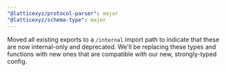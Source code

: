 ```yaml
---
"@latticexyz/protocol-parser": major
"@latticexyz/schema-type": major
---
```


Moved all existing exports to a `/internal` import path to indicate that these are now internal-only and deprecated. We'll be replacing these types and functions with new ones that are compatible with our new, strongly-typed config.
